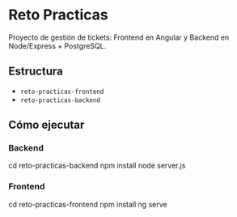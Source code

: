 # Reto Practicas

Proyecto de gestión de tickets: Frontend en Angular y Backend en Node/Express + PostgreSQL.


## Estructura
- `reto-practicas-frontend`
- `reto-practicas-backend`



## Cómo ejecutar

### Backend
cd reto-practicas-backend
npm install
node server.js

### Frontend
cd reto-practicas-frontend
npm install
ng serve

